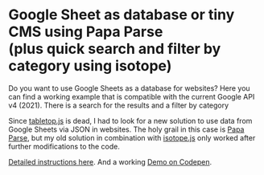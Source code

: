 <h1>Google Sheet as database or tiny CMS using Papa Parse <br>(plus quick search and filter by category using isotope)</h1>

Do you want to use Google Sheets as a database for websites? 
Here you can find a working example that is compatible with the current Google API v4 (2021). 
There is a search for the results and a filter by category

Since <a href="https://github.com/jsoma/tabletop">tabletop.js</a> is dead, I had to look for a new solution to use data from Google Sheets via JSON in websites. 
The holy grail in this case is <a href="https://www.papaparse.com">Papa Parse</a>, but my old solution in combination with <a href="https://isotope.metafizzy.co">isotope.js</a> only worked after further modifications to the code.

<a href="https://frankbueltge.de/en/google-sheets-as-database-or-tiny-cms/">Detailed instructions here</a>.
And a working <a href="https://codepen.io/aenk/pen/RwgPXKd">Demo on Codepen</a>.
